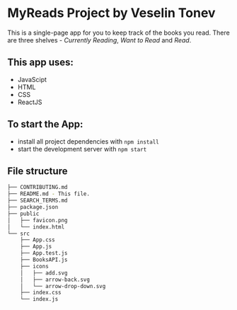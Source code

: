 # MyReads Project by Veselin Tonev

This is a single-page app for you to keep track of the books you read. There are three shelves - *Currently Reading*, *Want to Read* and *Read*.

## This app uses:

* JavaScipt
* HTML
* CSS
* ReactJS

## To start the App:

* install all project dependencies with `npm install`
* start the development server with `npm start`

## File structure
```bash
├── CONTRIBUTING.md
├── README.md - This file.
├── SEARCH_TERMS.md 
├── package.json
├── public
│   ├── favicon.png
│   └── index.html
└── src
    ├── App.css 
    ├── App.js 
    ├── App.test.js 
    ├── BooksAPI.js 
    ├── icons 
    │   ├── add.svg
    │   ├── arrow-back.svg
    │   └── arrow-drop-down.svg
    ├── index.css 
    └── index.js 
```